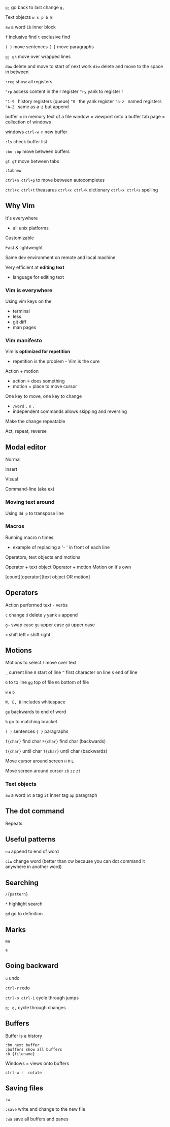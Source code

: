 
`g;` go back to last change `g,`

Text objects ` w s p b B `

`aw` a word
`ib` inner block

`f` inclusive find
`t` exclusive find

` ( ) ` move sentences
` { } ` move paragraphs

`gj gk` move over wrapped lines

`daw` delete and move to start of next work
`diw` delete and move to the space in between

`:reg` show all registers

`"rp` access content in the r register
`"ry` yank to register r

`"1-9 ` history registers (queue)
`"0 ` the yank register
`"a-z ` named registers
`"A-Z ` same as a-z but append

buffer = in memory text of a file
window = viewport onto a buffer
tab page = collection of windows

windows
` ctrl-w n ` new buffer

`:ls` check buffer list

`:bn :bp` move between buffers

`gt gT` move between tabs

`:tabnew`

`ctrl+n ctrl+p` to move between autocompletes

`ctrl+x ctrl+t` theasarus
`ctrl+x ctrl+k` dictionary
`ctrl+x ctrl+s` spelling


## Why Vim

It's everywhere
- all unix platforms

Customizable

Fast & lightweight

Same dev environment on remote and local machine

Very efficient at **editing text**
- language for editing text

### Vim is everywhere

Using vim keys on the 
- terminal
- less
- git diff
- man pages

### Vim manifesto

Vim is **optimized for repetition**
- repetition is the problem - Vim is the cure

Action + motion
- action = does something
- motion = place to move cursor

One key to move, one key to change
- `/word` `.` `n` `.`
- independent commands allows skipping and reversing

Make the change repeatable

Act, repeat, reverse

## Modal editor

Normal

Insert

Visual

Command-line (aka ex)

### Moving text around

Using `dd p` to transpose line

### Macros

Running macro n times
- example of replacing a '- ' in front of each line

Operators, text objects and motions

Operator + text object
Operator + motion
Motion on it's own

[count][operator][text object OR motion]

## Operators

Action performed text - verbs

`c` change
`d` delete
`y` yank
`a` append

`g~` swap case
`gu` upper case
`gU` upper case

`<` shift left
`>` shift right

## Motions

Motions to select / move over text

`_` current line
`0` start of line
`^` first character on line
`$` end of line

`G` to to line
`gg` top of file
`GG` bottom of file

`w`
`e`
`b`

`W, E, B` includes whitespace

`ge` backwards to end of word

`%` go to matching bracket

`( )` sentences
`{ }` paragraphs

`f{char}` find char
`F{char}` find char (backwards)

`t{char}` until char
`T{char}` until char (backwards)

Move cursor around screen
`H`
`M`
`L`

Move screen around cursor
`zb` 
`zz` 
`zt` 

### Text objects

`aw` a word
`at` a tag
`it` inner tag
`ap` paragraph

## The dot command

Repeats

## Useful patterns

`ea` append to end of word

`ciw` change word (better than cw because you can dot command it anywhere in another word)

## Searching

`/{pattern}`

`*` highlight search

`gd` go to definition

## Marks

`ma`

`a`

## Going backward

`u` undo

`ctrl-r` redo

`ctrl-o ctrl-i` cycle through jumps

`g; g,` cycle through changes

## Buffers

Buffer is a history

```
:bn next buffer
:buffers show all buffers
:b {filename}
```

Windows = views onto buffers

```
ctrl-w r  rotate
```

## Saving files

`:w`

`:save` write and change to the new file

`:wa` save all buffers and panes
